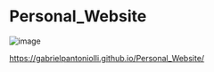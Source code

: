 # Personal_Website

![image](https://user-images.githubusercontent.com/72032836/193400470-9d816b82-11f5-49fe-b270-070ed67084eb.png)


https://gabrielpantoniolli.github.io/Personal_Website/
